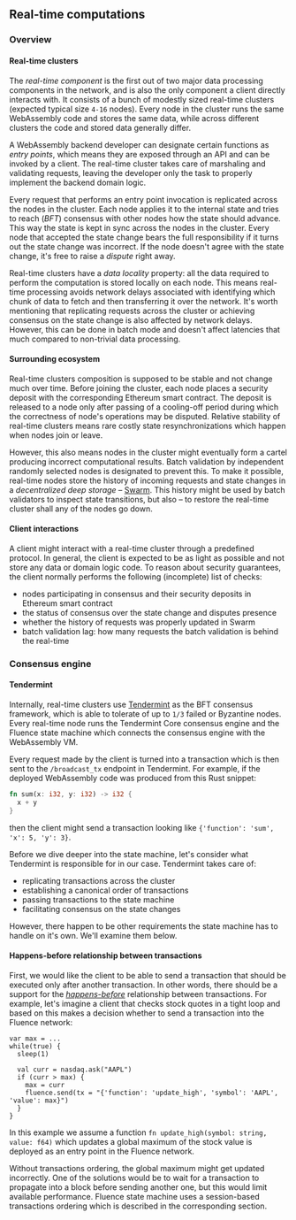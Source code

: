 ## Real-time computations

### Overview

#### Real-time clusters

The _real-time component_ is the first out of two major data processing components in the network, and is also the only component a client directly interacts with. It consists of a bunch of modestly sized real-time clusters (expected typical size `4-16` nodes). Every node in the cluster runs the same WebAssembly code and stores the same data, while across different clusters the code and stored data generally differ.

A WebAssembly backend developer can designate certain functions as _entry points_, which means they are exposed through an API and can be invoked by a client. The real-time cluster takes care of marshaling and validating requests, leaving the developer only the task to properly implement the backend domain logic.

Every request that performs an entry point invocation is replicated across the nodes in the cluster. Each node applies it to the internal state and tries to reach (_BFT_) consensus with other nodes how the state should advance. This way the state is kept in sync across the nodes in the cluster. Every node that accepted the state change bears the full responsibility if it turns out the state change was incorrect. If the node doesn't agree with the state change, it's free to raise a _dispute_ right away.

Real-time clusters have a _data locality_ property: all the data required to perform the computation is stored locally on each node. This means real-time processing avoids network delays associated with identifying which chunk of data to fetch and then transferring it over the network. It's worth mentioning that replicating requests across the cluster or achieving consensus on the state change is also affected by network delays. However, this can be done in batch mode and doesn't affect latencies that much compared to non-trivial data processing.

#### Surrounding ecosystem

Real-time clusters composition is supposed to be stable and not change much over time. Before joining the cluster, each node places a security deposit with the corresponding Ethereum smart contract. The deposit is released to a node only after passing of a cooling-off period during which the correctness of node's operations may be disputed. Relative stability of real-time clusters means rare costly state resynchronizations which happen when nodes join or leave. 

However, this also means nodes in the cluster might eventually form a cartel producing incorrect computational results. Batch validation by independent randomly selected nodes is designated to prevent this. To make it possible, real-time nodes store the history of incoming requests and state changes in a _decentralized deep storage_ – [Swarm](https://swarm-guide.readthedocs.io). This history might be used by batch validators to inspect state transitions, but also – to restore the real-time cluster shall any of the nodes go down.

#### Client interactions

A client might interact with a real-time cluster through a predefined protocol. In general, the client is expected to be as light as possible and not store any data or domain logic code. To reason about security guarantees, the client normally performs the following (incomplete) list of checks:
- nodes participating in consensus and their security deposits in Ethereum smart contract
- the status of consensus over the state change and disputes presence
- whether the history of requests was properly updated in Swarm
- batch validation lag: how many requests the batch validation is behind the real-time


### Consensus engine

#### Tendermint

Internally, real-time clusters use [Tendermint](https://tendermint.com/docs/) as the BFT consensus framework, which is able to tolerate of up to `1/3` failed or Byzantine nodes. Every real-time node runs the Tendermint Core consensus engine and the Fluence state machine which connects the consensus engine with the WebAssembly VM.

Every request made by the client is turned into a transaction which is then sent to the `/broadcast_tx` endpoint in Tendermint. For example, if the deployed WebAssembly code was produced from this Rust snippet:
```rust
fn sum(x: i32, y: i32) -> i32 {
  x + y
}
```
then the client might send a transaction looking like `{'function': 'sum', 'x': 5, 'y': 3}`.

Before we dive deeper into the state machine, let's consider what Tendermint is responsible for in our case. Tendermint takes care of:
- replicating transactions across the cluster
- establishing a canonical order of transactions
- passing transactions to the state machine
- facilitating consensus on the state changes

However, there happen to be other requirements the state machine has to handle on it's own. We'll examine them below.

#### Happens-before relationship between transactions

First, we would like the client to be able to send a transaction that should be executed only after another transaction. In other words, there should be a support for the [_happens-before_](https://en.wikipedia.org/wiki/Happened-before) relationship between transactions. For example, let's imagine a client that checks stock quotes in a tight loop and based on this makes a decision whether to send a transaction into the Fluence network:

```
var max = ...
while(true) {
  sleep(1)
  
  val curr = nasdaq.ask("AAPL")
  if (curr > max) {
    max = curr
    fluence.send(tx = "{'function': 'update_high', 'symbol': 'AAPL', 'value': max}")
  }
}
```

In this example we assume a function `fn update_high(symbol: string, value: f64)` which updates a global maximum of the stock value is deployed as an entry point in the Fluence network.

Without transactions ordering, the global maximum might get updated incorrectly. One of the solutions would be to wait for a transaction to propagate into a block before sending another one, but this would limit available performance. Fluence state machine uses a session-based transactions ordering which is described in the corresponding section.
